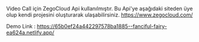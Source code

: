 Video Call için ZegoCloud Api kullanılmıştır. Bu Api'ye aşağıdaki siteden üye olup kendi projesini oluşturarak ulaşabilirsiniz.
https://www.zegocloud.com/

Demo Link : https://65b0ef24a442297578ba1885--fanciful-fairy-ea624a.netlify.app/
